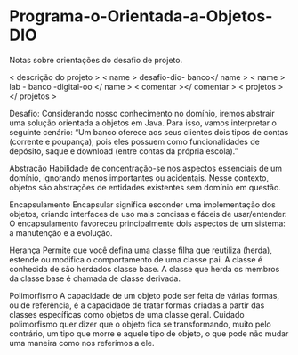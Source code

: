 # Programa-o-Orientada-a-Objetos-DIO
Notas sobre orientações do desafio de projeto.
<? xml version = " 1.0 " encoding = " UTF-8 " ?>
< descrição do projeto >
	< name > desafio-dio- banco</ name >
	< name > lab - banco -digital-oo </ name >
	< comentar ></ comentar >
	< projetos >
	</ projetos >
  
  Desafio: Considerando nosso conhecimento no domínio, iremos abstrair uma solução orientada a objetos em Java. Para isso, vamos interpretar o seguinte cenário: “Um banco oferece aos seus clientes dois tipos de contas (corrente e poupança), pois eles possuem como funcionalidades de depósito, saque e download (entre contas da própria escola).”

Abstração
Habilidade de concentração-se nos aspectos essenciais de um domínio, ignorando menos importantes ou acidentais. Nesse contexto, objetos são abstrações de entidades existentes sem domínio em questão.

Encapsulamento
Encapsular significa esconder uma implementação dos objetos, criando interfaces de uso mais concisas e fáceis de usar/entender. O encapsulamento favoreceu principalmente dois aspectos de um sistema: a manutenção e a evolução.

Herança
Permite que você defina uma classe filha que reutiliza (herda), estende ou modifica o comportamento de uma classe pai. A classe é conhecida de são herdados classe base. A classe que herda os membros da classe base é chamada de classe derivada.

Polimorfismo
A capacidade de um objeto pode ser feita de várias formas, ou de referência, é a capacidade de tratar formas criadas a partir das classes específicas como objetos de uma classe geral. Cuidado polimorfismo quer dizer que o objeto fica se transformando, muito pelo contrário, um tipo que morre e aquele tipo de objeto, o que pode não mudar uma maneira como nos referimos a ele.
